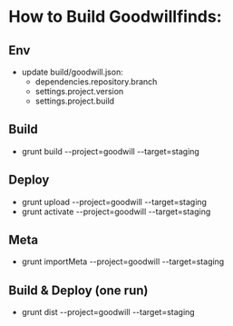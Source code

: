 # How to Build Goodwillfinds:

## Env
 - update build/goodwill.json:
   - dependencies.repository.branch
   - settings.project.version
   - settings.project.build

## Build
 - grunt build --project=goodwill --target=staging

## Deploy
 - grunt upload --project=goodwill --target=staging
 - grunt activate --project=goodwill --target=staging

## Meta
 - grunt importMeta --project=goodwill --target=staging

## Build & Deploy (one run)
 - grunt dist --project=goodwill --target=staging
